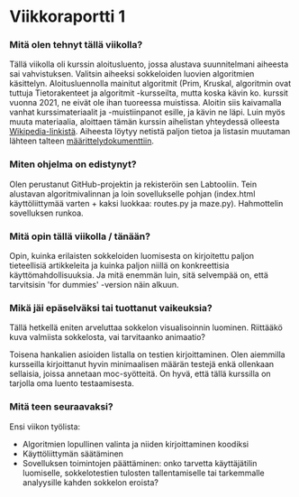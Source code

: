 # Viikkoraportti 1

### Mitä olen tehnyt tällä viikolla?

Tällä viikolla oli kurssin aloitusluento, jossa alustava suunnitelmani aiheesta sai vahvistuksen. Valitsin aiheeksi  sokkeloiden luovien algoritmien käsittelyn. Aloitusluennolla mainitut algoritmit (Prim, Kruskal,  algoritmin ovat tuttuja Tietorakenteet ja algoritmit -kursseilta, mutta koska kävin ko. kurssit vuonna 2021, ne eivät ole ihan tuoreessa muistissa. Aloitin siis kaivamalla vanhat kurssimateriaalit ja -muistiinpanot esille, ja kävin ne läpi. Luin myös muuta materiaalia, aloittaen tämän kurssin aihelistan yhteydessä olleesta [Wikipedia-linkistä](https://en.wikipedia.org/wiki/Maze_generation_algorithm). Aiheesta löytyy netistä paljon tietoa ja listasin muutaman lähteen talteen [määrittelydokumenttiin](https://github.com/KatjaKvintus/maze_generation/blob/main/dokumentaatio/M%C3%A4%C3%A4rittelydokumentti.md). 


### Miten ohjelma on edistynyt?

Olen perustanut GitHub-projektin ja rekisteröin sen Labtooliin. Tein alustavan algoritmivalinnan ja loin sovellukselle pohjan (index.html käyttöliittymää varten + kaksi luokkaa: routes.py ja maze.py). Hahmottelin sovelluksen runkoa.


### Mitä opin tällä viikolla / tänään?

Opin, kuinka erilaisten sokkeloiden luomisesta on kirjoitettu paljon tieteellisiä artikkeleita ja kuinka paljon niillä on konkreettisia käyttömahdollisuuksia. Ja mitä enemmän luin, sitä selvempää on, että tarvitsisin 'for dummies' -version näin alkuun. 


### Mikä jäi epäselväksi tai tuottanut vaikeuksia? 

Tällä hetkellä eniten arveluttaa sokkelon visualisoinnin luominen. Riittääkö kuva valmiista sokkelosta, vai tarvitaanko animaatio? 

Toisena hankalien asioiden listalla on testien kirjoittaminen. Olen aiemmilla kursseilla kirjoittanut hyvin minimaalisen määrän testejä enkä ollenkaan sellaisia, joissa annetaan moc-syötteitä. On hyvä, että tällä kurssilla on tarjolla oma luento testaamisesta.


### Mitä teen seuraavaksi?

Ensi viikon työlista:
- Algoritmien lopullinen valinta ja niiden kirjoittaminen koodiksi
- Käyttöliittymän säätäminen
- Sovelluksen toimintojen päättäminen: onko tarvetta käyttäjätilin luomiselle, sokkelotestien tulosten tallentamiselle tai tarkemmalle analyysille kahden sokkelon eroista? 
